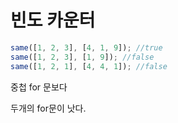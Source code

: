 # 빈도 카운터

```js
same([1, 2, 3], [4, 1, 9]); //true
same([1, 2, 3], [1, 9]); //false
same([1, 2, 1], [4, 4, 1]); //false
```

중첩 for 문보다

두개의 for문이 낫다.
